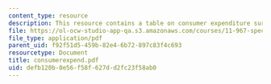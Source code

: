 ```yaml
---
content_type: resource
description: This resource contains a table on consumer expenditure survey data.
file: https://ol-ocw-studio-app-qa.s3.amazonaws.com/courses/11-967-special-studies-in-urban-studies-and-planning-economic-development-planning-skills-january-iap-2007/defb120b0e56f58f627dd2fc23f58ab0_consumerexpend.pdf
file_type: application/pdf
parent_uid: f92f51d5-459b-82e4-6b72-897c83f4c693
resourcetype: Document
title: consumerexpend.pdf
uid: defb120b-0e56-f58f-627d-d2fc23f58ab0
---
```

